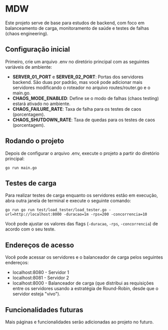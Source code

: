 # MDW
Este projeto serve de base para estudos de backend, com foco em balanceamento de carga, monitoramento de saúde e testes de falhas (chaos engineering).

## Configuração inicial
Primeiro, crie um arquivo .env no diretório principal com as seguintes variáveis de ambiente:

* **SERVER_01_PORT** e **SERVER_02_PORT**: Portas dos servidores backend. São duas por padrão, mas você pode adicionar mais servidores modificando o roteador no arquivo routes/router.go e o main.go.
* **CHAOS_MODE_ENABLED**: Define se o modo de falhas (chaos testing) estará ativado no ambiente.
* **CHAOS_FAILURE_RATE**: Taxa de falha para os testes de caos (porcentagem).
* **CHAOS_SHUTDOWN_RATE**: Taxa de quedas para os testes de caos (porcentagem).

## Rodando o projeto
Depois de configurar o arquivo .env, execute o projeto a partir do diretório principal:

`go run main.go`

## Testes de carga
Para realizar testes de carga enquanto os servidores estão em execução, abra outra janela de terminal e execute o seguinte comando:

`go run go run test/load_tester/load_tester.go -url=http://localhost:8000 -duracao=1m -rps=200 -concorrencia=10`

Você pode ajustar os valores das flags (`-duracao`, `-rps`, `-concorrencia`) de acordo com o seu teste.

## Endereços de acesso
Você pode acessar os servidores e o balanceador de carga pelos seguintes endereços:
- localhost:8080 - Servidor 1
- localhost:8081 - Servidor 2
- localhost:8000 - Balanceador de carga (que distribui as requisições entre os servidores usando a estratégia de Round-Robin, desde que o servidor esteja "vivo").

## Funcionalidades futuras
Mais páginas e funcionalidades serão adicionadas ao projeto no futuro.